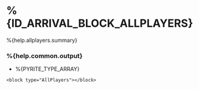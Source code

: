 # %{ID_ARRIVAL_BLOCK_ALLPLAYERS}

%{help.allplayers.summary}

### %{help.common.output}

-   %{PYRITE_TYPE_ARRAY}

```
<block type="AllPlayers"></block>
```
